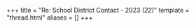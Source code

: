 +++
title = "Re: School District Contact - 2023 <em>(22)</em>"
template = "thread.html"
aliases = []
+++
